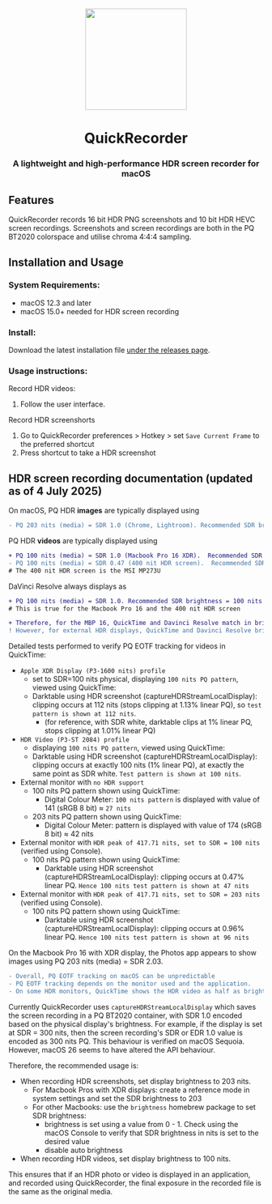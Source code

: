 #
<p align="center">
<img src="./QuickRecorder/Assets.xcassets/AppIcon.appiconset/icon_128x128@2x.png" width="200" height="200" />
<h1 align="center">QuickRecorder</h1>
<h3 align="center">A lightweight and high-performance HDR screen recorder for macOS
</p>

## Features
QuickRecorder records 16 bit HDR PNG screenshots and 10 bit HDR HEVC screen recordings. Screenshots and screen recordings are both in the PQ BT2020 colorspace and utilise chroma 4:4:4 sampling.

## Installation and Usage
### System Requirements:
- macOS 12.3 and later
- macOS 15.0+ needed for HDR screen recording

### Install:
Download the latest installation file [under the releases page](../../releases/latest).

### Usage instructions:

Record HDR videos:
1. Follow the user interface.

Record HDR screenshorts
1. Go to QuickRecorder preferences > Hotkey > set `Save Current Frame` to the preferred shortcut
2. Press shortcut to take a HDR screenshot


## HDR screen recording documentation (updated as of 4 July 2025)

On macOS, PQ HDR **images** are typically displayed using 
````diff
- PQ 203 nits (media) = SDR 1.0 (Chrome, Lightroom). Recommended SDR brightness = 203 nits
````
PQ HDR **videos** are typically displayed using
````diff
+ PQ 100 nits (media) ≈ SDR 1.0 (Macbook Pro 16 XDR).  Recommended SDR brightness = 100 nits
- PQ 100 nits (media) = SDR 0.47 (400 nit HDR screen).  Recommended SDR brightness = 203 nits
# The 400 nit HDR screen is the MSI MP273U
````
DaVinci Resolve always displays as
````diff
+ PQ 100 nits (media) = SDR 1.0. Recommended SDR brightness = 100 nits
# This is true for the Macbook Pro 16 and the 400 nit HDR screen

+ Therefore, for the MBP 16, QuickTime and Davinci Resolve match in brightness
! However, for external HDR displays, QuickTime and Davinci Resolve brightness MIGHT NOT match. 
````


Detailed tests performed to verify PQ EOTF tracking for videos in QuickTime:
  - `Apple XDR Display (P3-1600 nits) profile`
    - set to SDR=100 nits physical, displaying `100 nits PQ pattern`, viewed using QuickTime:
    - Darktable using HDR screenshot (captureHDRStreamLocalDisplay): clipping occurs at 112 nits (stops clipping at 1.13% linear PQ), so `test pattern is shown at 112 nits`.
      - (for reference, with SDR white, darktable clips at 1% linear PQ, stops clipping at 1.01% linear PQ)
  - `HDR Video (P3-ST 2084) profile`
    - displaying `100 nits PQ pattern`, viewed using QuickTime:
    - Darktable using HDR screenshot (captureHDRStreamLocalDisplay): clipping occurs at exactly 100 nits (1% linear PQ), at exactly the same point as SDR white. `Test pattern is shown at 100 nits`.
  - External monitor with `no HDR support`
    - 100 nits PQ pattern shown using QuickTime:
      - Digital Colour Meter: `100 nits pattern` is displayed with value of 141 (sRGB 8 bit) ≈ `27 nits`
    - 203 nits PQ pattern shown using QuickTime:
      - Digital Colour Meter: pattern is displayed with value of 174 (sRGB 8 bit) ≈ 42 nits
  - External monitor with `HDR peak of 417.71 nits, set to SDR = 100 nits` (verified using Console).
    - 100 nits PQ pattern shown using QuickTime:
      - Darktable using HDR screenshot (captureHDRStreamLocalDisplay): clipping occurs at 0.47% linear PQ. `Hence 100 nits test pattern is shown at 47 nits`
  - External monitor with `HDR peak of 417.71 nits, set to SDR = 203 nits` (verified using Console).
    - 100 nits PQ pattern shown using QuickTime:
      - Darktable using HDR screenshot (captureHDRStreamLocalDisplay): clipping occurs at 0.96% linear PQ. `Hence 100 nits test pattern is shown at 96 nits`


On the Macbook Pro 16 with XDR display, the Photos app appears to show images using PQ 203 nits (media) = SDR 2.03.


````diff
- Overall, PQ EOTF tracking on macOS can be unpredictable
- PQ EOTF tracking depends on the monitor used and the application.
- On some HDR monitors, QuickTime shows the HDR video as half as bright as Davinci Resolve
````
      

Currently QuickRecorder uses `captureHDRStreamLocalDisplay` which saves the screen recording in a PQ BT2020 container, with SDR 1.0 encoded based on the physical display's brightness. For example, if the display is set at SDR = 300 nits, then the screen recording's SDR or EDR 1.0 value is encoded as 300 nits PQ. This behaviour is verified on macOS Sequoia. However, macOS 26 seems to have altered the API behaviour.

Therefore, the recommended usage is:
- When recording HDR screenshots, set display brightness to 203 nits.
  - For Macbook Pros with XDR displays: create a reference mode in system settings and set the SDR brightness to 203
  - For other Macbooks: use the `brightness` homebrew package to set SDR brightness:
    - brightness is set using a value from 0 - 1. Check using the macOS Console to verify that SDR brightness in nits is set to the desired value
    - disable auto brightness
- When recording HDR videos, set display brightness to 100 nits.

This ensures that if an HDR photo or video is displayed in an application, and recorded using QuickRecorder, the final exposure in the recorded file is the same as the original media.



